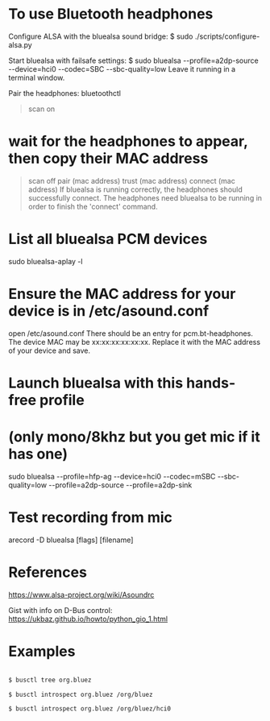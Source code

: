 # To use Bluetooth headphones

Configure ALSA with the bluealsa sound bridge:
$ sudo ./scripts/configure-alsa.py

Start bluealsa with failsafe settings:
$ sudo bluealsa --profile=a2dp-source --device=hci0 --codec=SBC --sbc-quality=low
Leave it running in a terminal window.

Pair the headphones:
bluetoothctl
> scan on
# wait for the headphones to appear, then copy their MAC address
> scan off
> pair (mac address)
> trust (mac address)
> connect (mac address)
If bluealsa is running correctly, the headphones should successfully connect.
The headphones need bluealsa to be running in order to finish the 'connect' command.

# List all bluealsa PCM devices
sudo bluealsa-aplay -l

# Ensure the MAC address for your device is in /etc/asound.conf
open /etc/asound.conf
There should be an entry for pcm.bt-headphones.
The device MAC may be xx:xx:xx:xx:xx:xx.
Replace it with the MAC address of your device and save.






# Launch bluealsa with this hands-free profile
# (only mono/8khz but you get mic if it has one)
sudo bluealsa --profile=hfp-ag --device=hci0 --codec=mSBC --sbc-quality=low --profile=a2dp-source --profile=a2dp-sink

# Test recording from mic
arecord -D bluealsa [flags] [filename]

# References
https://www.alsa-project.org/wiki/Asoundrc

Gist with info on D-Bus control:
https://ukbaz.github.io/howto/python_gio_1.html

# Examples
```bash

$ busctl tree org.bluez

$ busctl introspect org.bluez /org/bluez

$ busctl introspect org.bluez /org/bluez/hci0
```

